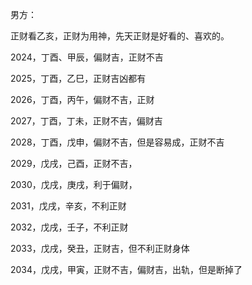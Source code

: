 男方：


正财看乙亥，正财为用神，先天正财是好看的、喜欢的。

2024，丁酉、甲辰，偏财吉，正财不吉

2025，丁酉，乙巳，正财吉凶都有

2026，丁酉，丙午，偏财不吉，正财

2027，丁酉，丁未，正财不吉，偏财吉

2028，丁酉，戊申，偏财不吉，但是容易成，正财不吉

2029，戊戌，己酉，正财不吉，

2030，戊戌，庚戌，利于偏财，

2031，戊戌，辛亥，不利正财

2032，戊戌，壬子，不利正财

2033，戊戌，癸丑，正财吉，但不利正财身体

2034，戊戌，甲寅，正财不吉，偏财吉，出轨，但是断掉了

